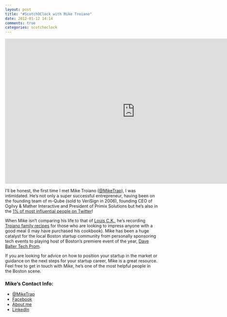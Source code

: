 ```yaml
---
layout: post
title: "#ScotchOClock with Mike Troiano"
date: 2012-01-12 14:14
comments: true
categories: scotchoclock
---
```


<iframe width="853" height="480" src="http://www.youtube.com/embed/YUH1KyImyWI" frameborder="0" allowfullscreen></iframe>

I’ll be honest, the first time I met Mike Troiano ([@MikeTrap](http://twitter.com/miketrap)), I was intimidated.  He’s not only a super successful entrepreneur, having been on the founding team of m-Qube (sold to VeriSign in 2006), founding CEO of Ogilvy & Mather Interactive and President of Primix Solutions but he’s also in the [1% of most influential people on Twitter](https://twitter.com/#!/miketrap)!

When Mike isn’t comparing his life to that of [Louis C.K.](http://bostinno.com/channels/what-you-can-learn-from-louis-ck/), he’s recording [Troiano family recipes](http://www.tastebook.com/recipe_books/284736-Troiano-Family-Recipes) for those who are looking to impress anyone with a good meal (I may have purchased his cookbook).  Mike has been a huge catalyst for the local Boston startup community from personally sponsoring tech events to playing host of Boston’s premiere event of the year, [Dave Balter Tech Prom](http://vimeo.com/31007625).

If you are looking for advice on how to position your startup in the market or guidance on the next steps for your startup career, Mike is a great resource.  Feel free to get in touch with Mike, he’s one of the most helpful people in the Boston scene.

### Mike’s Contact Info:

* [@MikeTrap](http://twitter.com/miketrap)
* [Facebook](http://www.facebook.com/miketrap)
* [About.me](http://about.me/miketrap)
* [LinkedIn](http://www.linkedin.com/in/mtroiano)
